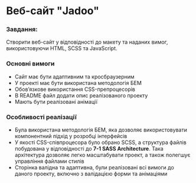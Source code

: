 # Веб-сайт "Jadoo"

### Завдання:

Створити веб-сайт у відповідності до макету та наданих вимог, використовуючи HTML, SCSS та JavaScript.

### Основні вимоги

- Сайт має бути адаптивним та кросбраузерним
- У проекті має бути використана методологія БЕМ
- Обов’язкове використання CSS-препроцесорів
- В README файл додати опис реалізованого проекту
- Мають бути реалізовані анімації

### Особливості реалізації

- Була використана методологія БЕМ, яка дозволяє використовувати компонентний підхід у розробці інтерфейсів
- У якості CSS-співпроцесора було обрано SCSS, а структура файлів побудована у відповідності до **7-1 SASS Architecture**. Така архітектура дозволяє легко масштабувати проект, а також полегшує управління файлами стилів
- Сторінка валідна та адаптивна, були реалізовані всі вимоги до даного проекту, включно з валідацією форми та анімаціями
